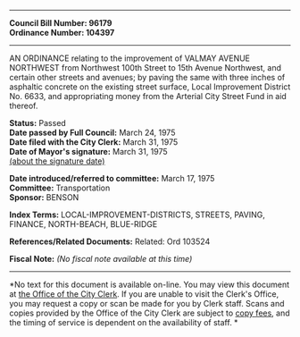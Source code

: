 * * * * *  
  
**Council Bill Number: [](#h0)[](#h2)96179**   
**Ordinance Number: 104397**  
  
* * * * *  
  
AN ORDINANCE relating to the improvement of VALMAY AVENUE NORTHWEST from Northwest 100th Street to 15th Avenue Northwest, and certain other streets and avenues; by paving the same with three inches of asphaltic concrete on the existing street surface, Local Improvement District No. 6633, and appropriating money from the Arterial City Street Fund in aid thereof.  
  
**Status:** Passed   
**Date passed by Full Council:** March 24, 1975   
**Date filed with the City Clerk:** March 31, 1975   
**Date of Mayor's signature:** March 31, 1975   
[(about the signature date)](/~public/approvaldate.htm)   
  
  
**Date introduced/referred to committee:** March 17, 1975   
**Committee:** Transportation   
**Sponsor:** BENSON   
  
**Index Terms:** LOCAL-IMPROVEMENT-DISTRICTS, STREETS, PAVING, FINANCE, NORTH-BEACH, BLUE-RIDGE  
  
**References/Related Documents:** Related: Ord 103524  
  
**Fiscal Note:** *(No fiscal note available at this time)*  
  
* * * * *  
  
*No text for this document is available on-line. You may view this document at [the Office of the City Clerk](http://www.seattle.gov/leg/clerk/contactUs.htm). If you are unable to visit the Clerk's Office, you may request a copy or scan be made for you by Clerk staff. Scans and copies provided by the Office of the City Clerk are subject to [copy fees](http://clerk.seattle.gov/~public/clerkfees.htm), and the timing of service is dependent on the availability of staff. *  
  
  

